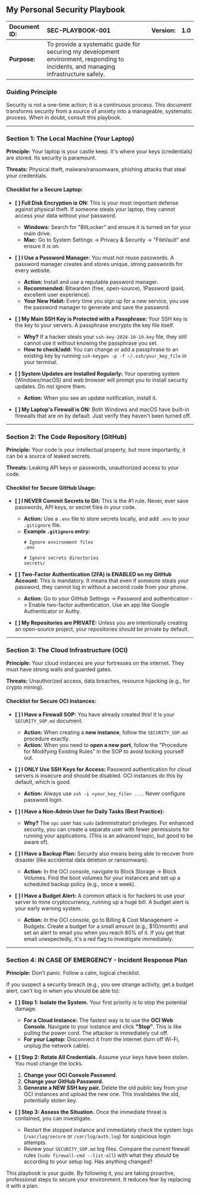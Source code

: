 ## My Personal Security Playbook

| **Document ID:** | SEC-PLAYBOOK-001 | **Version:** | 1.0 |
| :--- | :--- | :--- | :--- |
| **Purpose:** | To provide a systematic guide for securing my development environment, responding to incidents, and managing infrastructure safely. |

### Guiding Principle

Security is not a one-time action; it is a continuous process. This document transforms security from a source of anxiety into a manageable, systematic process. When in doubt, consult this playbook.

---

### Section 1: The Local Machine (Your Laptop)

**Principle:** Your laptop is your castle keep. It's where your keys (credentials) are stored. Its security is paramount.

**Threats:** Physical theft, malware/ransomware, phishing attacks that steal your credentials.

#### Checklist for a Secure Laptop:

*   **[ ] Full Disk Encryption is ON:** This is your most important defense against physical theft. If someone steals your laptop, they cannot access your data without your password.
    *   **Windows:** Search for "BitLocker" and ensure it is turned on for your main drive.
    *   **Mac:** Go to System Settings -> Privacy & Security -> "FileVault" and ensure it is on.

*   **[ ] I Use a Password Manager:** You must not reuse passwords. A password manager creates and stores unique, strong passwords for every website.
    *   **Action:** Install and use a reputable password manager.
    *   **Recommended:** Bitwarden (free, open-source), 1Password (paid, excellent user experience).
    *   **Your New Habit:** Every time you sign up for a new service, you use the password manager to generate and save the password.

*   **[ ] My Main SSH Key is Protected with a Passphrase:** Your SSH key is the key to your servers. A passphrase encrypts the key file itself.
    *   **Why?** If a hacker steals your `ssh-key-2024-10-19.key` file, they *still* cannot use it without knowing the passphrase you set.
    *   **How to check/add:** You can change or add a passphrase to an existing key by running `ssh-keygen -p -f ~/.ssh/your_key_file` in your terminal.

*   **[ ] System Updates are Installed Regularly:** Your operating system (Windows/macOS) and web browser will prompt you to install security updates. Do not ignore them.
    *   **Action:** When you see an update notification, install it.

*   **[ ] My Laptop's Firewall is ON:** Both Windows and macOS have built-in firewalls that are on by default. Just verify they haven't been turned off.

---

### Section 2: The Code Repository (GitHub)

**Principle:** Your code is your intellectual property, but more importantly, it can be a source of leaked secrets.

**Threats:** Leaking API keys or passwords, unauthorized access to your code.

#### Checklist for Secure GitHub Usage:

*   **[ ] I NEVER Commit Secrets to Git:** This is the #1 rule. Never, ever save passwords, API keys, or secret files in your code.
    *   **Action:** Use a `.env` file to store secrets locally, and add `.env` to your `.gitignore` file.
    *   **Example `.gitignore` entry:**
        ```
        # Ignore environment files
        .env
        
        # Ignore secrets directories
        secrets/
        ```

*   **[ ] Two-Factor Authentication (2FA) is ENABLED on my GitHub Account:** This is mandatory. It means that even if someone steals your password, they cannot log in without a second code from your phone.
    *   **Action:** Go to your GitHub Settings -> Password and authentication -> Enable two-factor authentication. Use an app like Google Authenticator or Authy.

*   **[ ] My Repositories are PRIVATE:** Unless you are intentionally creating an open-source project, your repositories should be private by default.

---

### Section 3: The Cloud Infrastructure (OCI)

**Principle:** Your cloud instances are your fortresses on the internet. They must have strong walls and guarded gates.

**Threats:** Unauthorized access, data breaches, resource hijacking (e.g., for crypto mining).

#### Checklist for Secure OCI Instances:

*   **[ ] I Have a Firewall SOP:** You have already created this! It is your `SECURITY_SOP.md` document.
    *   **Action:** When creating a **new instance**, follow the `SECURITY_SOP.md` procedure exactly.
    *   **Action:** When you need to **open a new port**, follow the "Procedure for Modifying Existing Rules" in the SOP to avoid locking yourself out.

*   **[ ] I ONLY Use SSH Keys for Access:** Password authentication for cloud servers is insecure and should be disabled. OCI instances do this by default, which is good.
    *   **Action:** Always use `ssh -i <your_key_file> ...`. Never configure password login.

*   **[ ] I Have a Non-Admin User for Daily Tasks (Best Practice):**
    *   **Why?** The `opc` user has `sudo` (administrator) privileges. For enhanced security, you can create a separate user with fewer permissions for running your applications. (This is an advanced topic, but good to be aware of).

*   **[ ] I Have a Backup Plan:** Security also means being able to recover from disaster (like accidental data deletion or ransomware).
    *   **Action:** In the OCI console, navigate to Block Storage -> Block Volumes. Find the boot volumes for your instances and set up a scheduled backup policy (e.g., once a week).

*   **[ ] I Have a Budget Alert:** A common attack is for hackers to use your server to mine cryptocurrency, running up a huge bill. A budget alert is your early warning system.
    *   **Action:** In the OCI console, go to Billing & Cost Management -> Budgets. Create a budget for a small amount (e.g., $10/month) and set an alert to email you when you reach 80% of it. If you get that email unexpectedly, it's a red flag to investigate immediately.

---

### Section 4: IN CASE OF EMERGENCY - Incident Response Plan

**Principle:** Don't panic. Follow a calm, logical checklist.

If you suspect a security breach (e.g., you see strange activity, get a budget alert, can't log in when you should be able to):

*   **[ ] Step 1: Isolate the System.** Your first priority is to stop the potential damage.
    *   **For a Cloud Instance:** The fastest way is to use the **OCI Web Console**. Navigate to your instance and click **"Stop"**. This is like pulling the power cord. The attacker is immediately cut off.
    *   **For your Laptop:** Disconnect it from the internet (turn off Wi-Fi, unplug the network cable).

*   **[ ] Step 2: Rotate All Credentials.** Assume your keys have been stolen. You must change the locks.
    1.  **Change your OCI Console Password.**
    2.  **Change your GitHub Password.**
    3.  **Generate a NEW SSH key pair.** Delete the old public key from your OCI instances and upload the new one. This invalidates the old, potentially stolen key.

*   **[ ] Step 3: Assess the Situation.** Once the immediate threat is contained, you can investigate.
    *   Restart the stopped instance and immediately check the system logs (`/var/log/secure` or `/var/log/auth.log`) for suspicious login attempts.
    *   Review your `SECURITY_SOP.md` log files. Compare the *current* firewall rules (`sudo firewall-cmd --list-all`) with what they *should* be according to your setup log. Has anything changed?

This playbook is your guide. By following it, you are taking proactive, professional steps to secure your environment. It reduces fear by replacing it with a plan.
